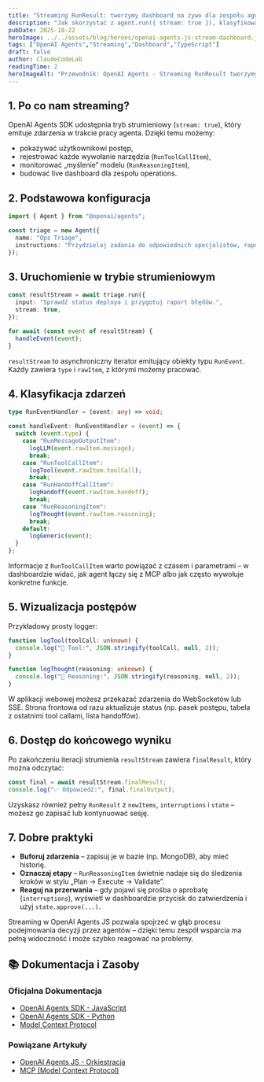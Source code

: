 ```yaml
---
title: "Streaming RunResult: tworzymy dashboard na żywo dla zespołu agentów"
description: "Jak skorzystać z agent.run({ stream: true }), klasyfikować eventy RunToolCallItem i RunReasoningItem oraz wizualizować postęp zadań."
pubDate: 2025-10-22
heroImage: ../../assets/blog/heroes/openai-agents-js-stream-dashboard.jpg
tags: ["OpenAI Agents","Streaming","Dashboard","TypeScript"]
draft: false
author: ClaudeCodeLab
readingTime: 2
heroImageAlt: "Przewodnik: OpenAI Agents - Streaming RunResult tworzymy dashboard"
---
```





## 1. Po co nam streaming?

OpenAI Agents SDK udostępnia tryb strumieniowy (`stream: true`), który emituje zdarzenia w trakcie pracy agenta. Dzięki temu możemy:

- pokazywać użytkownikowi postęp,  
- rejestrować każde wywołanie narzędzia (`RunToolCallItem`),  
- monitorować „myślenie” modelu (`RunReasoningItem`),  
- budować live dashboard dla zespołu operations.

## 2. Podstawowa konfiguracja

```typescript
import { Agent } from "@openai/agents";

const triage = new Agent({
  name: "Ops Triage",
  instructions: "Przydzielaj zadania do odpowiednich specjalistów, raportuj postęp.",
});
```

## 3. Uruchomienie w trybie strumieniowym

```typescript
const resultStream = await triage.run({
  input: "Sprawdź status deploya i przygotuj raport błędów.",
  stream: true,
});

for await (const event of resultStream) {
  handleEvent(event);
}
```

`resultStream` to asynchroniczny iterator emitujący obiekty typu `RunEvent`. Każdy zawiera `type` i `rawItem`, z którymi możemy pracować.

## 4. Klasyfikacja zdarzeń

```typescript
type RunEventHandler = (event: any) => void;

const handleEvent: RunEventHandler = (event) => {
  switch (event.type) {
    case "RunMessageOutputItem":
      logLLM(event.rawItem.message);
      break;
    case "RunToolCallItem":
      logTool(event.rawItem.toolCall);
      break;
    case "RunHandoffCallItem":
      logHandoff(event.rawItem.handoff);
      break;
    case "RunReasoningItem":
      logThought(event.rawItem.reasoning);
      break;
    default:
      logGeneric(event);
  }
};
```

Informacje z `RunToolCallItem` warto powiązać z czasem i parametrami – w dashboardzie widać, jak agent łączy się z MCP albo jak często wywołuje konkretne funkcje.

## 5. Wizualizacja postępów

Przykładowy prosty logger:

```typescript
function logTool(toolCall: unknown) {
  console.log("🔧 Tool:", JSON.stringify(toolCall, null, 2));
}

function logThought(reasoning: unknown) {
  console.log("🧠 Reasoning:", JSON.stringify(reasoning, null, 2));
}
```

W aplikacji webowej możesz przekazać zdarzenia do WebSocketów lub SSE. Strona frontowa od razu aktualizuje status (np. pasek postępu, tabela z ostatnimi tool callami, lista handoffów).

## 6. Dostęp do końcowego wyniku

Po zakończeniu iteracji strumienia `resultStream` zawiera `finalResult`, który można odczytać:

```typescript
const final = await resultStream.finalResult;
console.log("✅ Odpowiedź:", final.finalOutput);
```

Uzyskasz również pełny `RunResult` z `newItems`, `interruptions` i `state` – możesz go zapisać lub kontynuować sesję.

## 7. Dobre praktyki

- **Buforuj zdarzenia** – zapisuj je w bazie (np. MongoDB), aby mieć historię.  
- **Oznaczaj etapy** – `RunReasoningItem` świetnie nadaje się do śledzenia kroków w stylu „Plan → Execute → Validate”.  
- **Reaguj na przerwania** – gdy pojawi się prośba o aprobatę (`interruptions`), wyświetl w dashboardzie przycisk do zatwierdzenia i użyj `state.approve(...)`.

Streaming w OpenAI Agents JS pozwala spojrzeć w głąb procesu podejmowania decyzji przez agentów – dzięki temu zespół wsparcia ma pełną widoczność i może szybko reagować na problemy.

## 📚 Dokumentacja i Zasoby

### Oficjalna Dokumentacja
- [OpenAI Agents SDK - JavaScript](https://openai.github.io/openai-agents-js/)
- [OpenAI Agents SDK - Python](https://openai.github.io/openai-agents-python/)
- [Model Context Protocol](https://modelcontextprotocol.io/)

### Powiązane Artykuły
- [OpenAI Agents JS - Orkiestracja](/blog/openai-agents-js-orkiestracja)
- [MCP (Model Context Protocol)](/blog/mcp-model-context-protocol)

